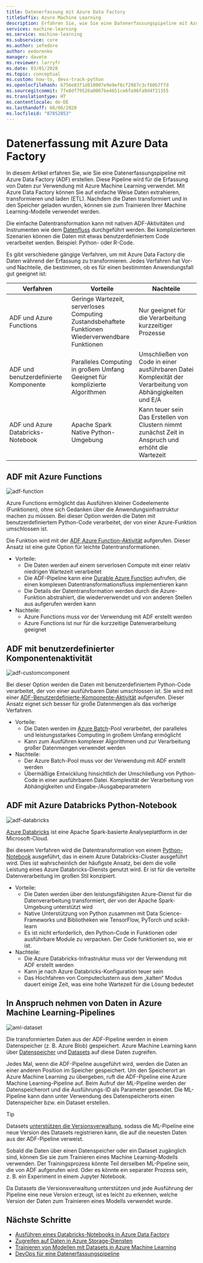 ```yaml
---
title: Datenerfassung mit Azure Data Factory
titleSuffix: Azure Machine Learning
description: Erfahren Sie, wie Sie eine Datenerfassungspipeline mit Azure Data Factory erstellen.
services: machine-learning
ms.service: machine-learning
ms.subservice: core
ms.author: iefedore
author: eedorenko
manager: davete
ms.reviewer: larryfr
ms.date: 03/01/2020
ms.topic: conceptual
ms.custom: how-to, devx-track-python
ms.openlocfilehash: b756e83f1d810007e9e9ef6cf2987c3cf60b7f7d
ms.sourcegitcommit: 7fe8df79526a0067be4651ce6fa96fa9d4f21355
ms.translationtype: HT
ms.contentlocale: de-DE
ms.lasthandoff: 08/06/2020
ms.locfileid: "87852853"
---
```

# <a name="data-ingestion-with-azure-data-factory"></a>Datenerfassung mit Azure Data Factory

In diesem Artikel erfahren Sie, wie Sie eine Datenerfassungspipeline mit Azure Data Factory (ADF) erstellen. Diese Pipeline wird für die Erfassung von Daten zur Verwendung mit Azure Machine Learning verwendet. Mit Azure Data Factory können Sie auf einfache Weise Daten extrahieren, transformieren und laden (ETL). Nachdem die Daten transformiert und in den Speicher geladen wurden, können sie zum Trainieren Ihrer Machine Learning-Modelle verwendet werden.

Die einfache Datentransformation kann mit nativen ADF-Aktivitäten und Instrumenten wie dem [Datenfluss](https://docs.microsoft.com/azure/data-factory/control-flow-execute-data-flow-activity) durchgeführt werden. Bei komplizierteren Szenarien können die Daten mit etwas benutzerdefiniertem Code verarbeitet werden. Beispiel: Python- oder R-Code.

Es gibt verschiedene gängige Verfahren, um mit Azure Data Factory die Daten während der Erfassung zu transformieren. Jedes Verfahren hat Vor- und Nachteile, die bestimmen, ob es für einen bestimmten Anwendungsfall gut geeignet ist:

| Verfahren | Vorteile | Nachteile |
| ----- | ----- | ----- |
| ADF und Azure Functions | Geringe Wartezeit, serverloses Computing</br>Zustandsbehaftete Funktionen</br>Wiederverwendbare Funktionen | Nur geeignet für die Verarbeitung kurzzeitiger Prozesse |
| ADF und benutzerdefinierte Komponente | Paralleles Computing in großem Umfang</br>Geeignet für komplizierte Algorithmen | Umschließen von Code in einer ausführbaren Datei</br>Komplexität der Verarbeitung von Abhängigkeiten und E/A |
| ADF und Azure Databricks-Notebook | Apache Spark</br>Native Python-Umgebung | Kann teuer sein</br>Das Erstellen von Clustern nimmt zunächst Zeit in Anspruch und erhöht die Wartezeit

## <a name="adf-with-azure-functions"></a>ADF mit Azure Functions

![adf-function](media/how-to-data-ingest-adf/adf-function.png)

Azure Functions ermöglicht das Ausführen kleiner Codeelemente (Funktionen), ohne sich Gedanken über die Anwendungsinfrastruktur machen zu müssen. Bei dieser Option werden die Daten mit benutzerdefiniertem Python-Code verarbeitet, der von einer Azure-Funktion umschlossen ist. 

Die Funktion wird mit der [ADF Azure Function-Aktivität](https://docs.microsoft.com/azure/data-factory/control-flow-azure-function-activity) aufgerufen. Dieser Ansatz ist eine gute Option für leichte Datentransformationen. 

* Vorteile:
    * Die Daten werden auf einem serverlosen Compute mit einer relativ niedrigen Wartezeit verarbeitet
    * Die ADF-Pipeline kann eine [Durable Azure Function](/azure/azure-functions/durable/durable-functions-overview) aufrufen, die einen komplexen Datentransformationsfluss implementieren kann 
    * Die Details der Datentransformation werden durch die Azure-Funktion abstrahiert, die wiederverwendet und von anderen Stellen aus aufgerufen werden kann
* Nachteile:
    * Azure Functions muss vor der Verwendung mit ADF erstellt werden
    * Azure Functions ist nur für die kurzzeitige Datenverarbeitung geeignet

## <a name="adf-with-custom-component-activity"></a>ADF mit benutzerdefinierter Komponentenaktivität

![adf-customcomponent](media/how-to-data-ingest-adf/adf-customcomponent.png)

Bei dieser Option werden die Daten mit benutzerdefiniertem Python-Code verarbeitet, der von einer ausführbaren Datei umschlossen ist. Sie wird mit einer [ADF-Benutzerdefinierte-Komponente-Aktivität](https://docs.microsoft.com/azure/data-factory/transform-data-using-dotnet-custom-activity) aufgerufen. Dieser Ansatz eignet sich besser für große Datenmengen als das vorherige Verfahren.

* Vorteile:
    * Die Daten werden im [Azure Batch](https://docs.microsoft.com/azure/batch/batch-technical-overview)-Pool verarbeitet, der paralleles und leistungsstarkes Computing in großem Umfang ermöglicht
    * Kann zum Ausführen komplexer Algorithmen und zur Verarbeitung großer Datenmengen verwendet werden
* Nachteile:
    * Der Azure Batch-Pool muss vor der Verwendung mit ADF erstellt werden
    * Übermäßige Entwicklung hinsichtlich der Umschließung von Python-Code in einer ausführbaren Datei. Komplexität der Verarbeitung von Abhängigkeiten und Eingabe-/Ausgabeparametern

## <a name="adf-with-azure-databricks-python-notebook"></a>ADF mit Azure Databricks Python-Notebook

![adf-databricks](media/how-to-data-ingest-adf/adf-databricks.png)

[Azure Databricks](https://azure.microsoft.com/services/databricks/) ist eine Apache Spark-basierte Analyseplattform in der Microsoft-Cloud.

Bei diesem Verfahren wird die Datentransformation von einem [Python-Notebook](https://docs.microsoft.com/azure/data-factory/transform-data-using-databricks-notebook) ausgeführt, das in einem Azure Databricks-Cluster ausgeführt wird. Dies ist wahrscheinlich der häufigste Ansatz, bei dem die volle Leistung eines Azure Databricks-Diensts genutzt wird. Er ist für die verteilte Datenverarbeitung im großen Stil konzipiert.

* Vorteile:
    * Die Daten werden über den leistungsfähigsten Azure-Dienst für die Datenverarbeitung transformiert, der von der Apache Spark-Umgebung unterstützt wird
    * Native Unterstützung von Python zusammen mit Data Science-Frameworks und Bibliotheken wie TensorFlow, PyTorch und scikit-learn
    * Es ist nicht erforderlich, den Python-Code in Funktionen oder ausführbare Module zu verpacken. Der Code funktioniert so, wie er ist.
* Nachteile:
    * Die Azure Databricks-Infrastruktur muss vor der Verwendung mit ADF erstellt werden
    * Kann je nach Azure Databricks-Konfiguration teuer sein
    * Das Hochfahren von Computeclustern aus dem „kalten“ Modus dauert einige Zeit, was eine hohe Wartezeit für die Lösung bedeutet 
    

## <a name="consuming-data-in-azure-machine-learning-pipelines"></a>In Anspruch nehmen von Daten in Azure Machine Learning-Pipelines

![aml-dataset](media/how-to-data-ingest-adf/aml-dataset.png)

Die transformierten Daten aus der ADF-Pipeline werden in einem Datenspeicher (z. B. Azure Blob) gespeichert. Azure Machine Learning kann über [Datenspeicher](https://docs.microsoft.com/azure/machine-learning/how-to-access-data#create-and-register-datastores) und [Datasets](https://docs.microsoft.com/azure/machine-learning/how-to-create-register-datasets) auf diese Daten zugreifen.

Jedes Mal, wenn die ADF-Pipeline ausgeführt wird, werden die Daten an einer anderen Position im Speicher gespeichert. Um den Speicherort an Azure Machine Learning zu übergeben, ruft die ADF-Pipeline eine Azure Machine Learning-Pipeline auf. Beim Aufruf der ML-Pipeline werden der Datenspeicherort und die Ausführungs-ID als Parameter gesendet. Die ML-Pipeline kann dann unter Verwendung des Datenspeicherorts einen Datenspeicher bzw. ein Dataset erstellen. 

> [!TIP]
> Datasets [unterstützen die Versionsverwaltung](https://docs.microsoft.com/azure/machine-learning/how-to-version-track-datasets), sodass die ML-Pipeline eine neue Version des Datasets registrieren kann, die auf die neuesten Daten aus der ADF-Pipeline verweist.

Sobald die Daten über einen Datenspeicher oder ein Dataset zugänglich sind, können Sie sie zum Trainieren eines Machine Learning-Modells verwenden. Der Trainingsprozess könnte Teil derselben ML-Pipeline sein, die von ADF aufgerufen wird. Oder es könnte ein separater Prozess sein, z. B. ein Experiment in einem Jupyter Notebook.

Da Datasets die Versionsverwaltung unterstützen und jede Ausführung der Pipeline eine neue Version erzeugt, ist es leicht zu erkennen, welche Version der Daten zum Trainieren eines Modells verwendet wurde.

## <a name="next-steps"></a>Nächste Schritte

* [Ausführen eines Databricks-Notebooks in Azure Data Factory](https://docs.microsoft.com/azure/data-factory/transform-data-using-databricks-notebook)
* [Zugreifen auf Daten in Azure Storage-Diensten](https://docs.microsoft.com/azure/machine-learning/how-to-access-data#create-and-register-datastores)
* [Trainieren von Modellen mit Datasets in Azure Machine Learning](https://docs.microsoft.com/azure/machine-learning/how-to-train-with-datasets)
* [DevOps für eine Datenerfassungspipeline](https://docs.microsoft.com/azure/machine-learning/how-to-cicd-data-ingestion)

